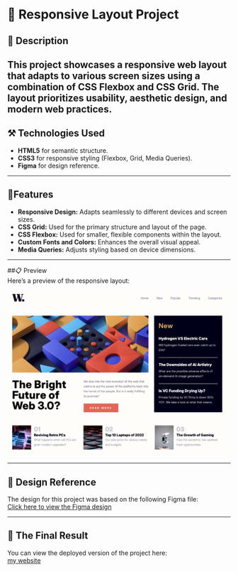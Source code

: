 # 🧩​ Responsive Layout Project  

## 📌 Description  
This project showcases a responsive web layout that adapts to various screen sizes using a combination of **CSS Flexbox** and **CSS Grid**. The layout prioritizes usability, aesthetic design, and modern web practices.
---

## ⚒️​ Technologies Used  
- **HTML5** for semantic structure.  
- **CSS3** for responsive styling (Flexbox, Grid, Media Queries).  
- **Figma** for design reference.  
---

## 🎯Features  
- **Responsive Design:** Adapts seamlessly to different devices and screen sizes.  
- **CSS Grid:** Used for the primary structure and layout of the page.  
- **CSS Flexbox:** Used for smaller, flexible components within the layout.  
- **Custom Fonts and Colors:** Enhances the overall visual appeal.  
- **Media Queries:** Adjusts styling based on device dimensions.

---

##📋​ Preview  
Here’s a preview of the responsive layout:  

![Responsive Layout Preview](screenshot.png)  


---

## 📝​ Design Reference  
The design for this project was based on the following Figma file:  
[Click here to view the Figma design]([https://www.figma.com/file/your-figma-link-here](https://www.figma.com/design/87gRFe00lSsdbnQx83jufY/FLEX-GRID-RESPONSIVE?node-id=0-1&p=f))  

---

## 📱​ The Final Result  
You can view the deployed version of the project here:  
[my website]([https://your-live-site-link.com](https://littlefoxy1nk.github.io/PIXELPERFECT/))  



